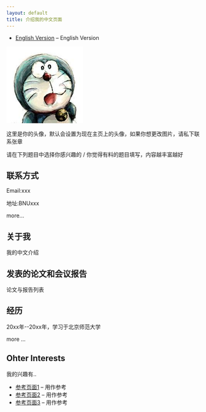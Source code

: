 ```yaml
---
layout: default
title: 介绍我的中文页面
---
```



* [English Version](https://bnusss.github.io/person/default-person.html) &ndash; English Version

<img src="/img/people/default-person.jpg" height="200px" width="200px" />

这里是你的头像，默认会设置为现在主页上的头像，如果你想更改图片，请私下联系张章

请在下列题目中选择你感兴趣的 / 你觉得有料的题目填写，内容越丰富越好

## 联系方式

Email:xxx

地址:BNUxxx

more...

## 关于我

我的中文介绍

## 发表的论文和会议报告

论文与报告列表

## 经历

20xx年--20xx年，学习于北京师范大学

more ...

## Ohter Interests

我的兴趣有..


* [参考页面1](https://homes.cs.washington.edu/~billzorn/) &ndash; 用作参考
* [参考页面2](https://homes.cs.washington.edu/~vlee2/) &ndash; 用作参考
* [参考页面3](http://www.shawnless.net/Shawn) &ndash; 用作参考